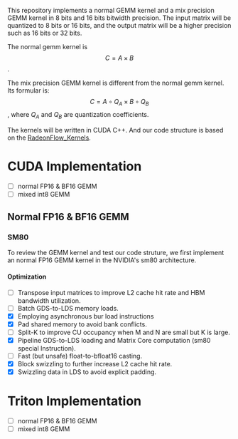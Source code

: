 This repository implements a normal GEMM kernel and a mix precision GEMM kernel in 8 bits and 16 bits bitwidth precision. The input matrix will be quantized to 8 bits or 16 bits, and the output matrix will be a higher precision such as 16 bits or 32 bits.

The normal gemm kernel is $$C = A \times B$$. 

The mix precision GEMM kernel is different from the normal gemm kernel. Its formular is:
$$C = A\circ Q_A \times B\circ Q_B$$
, where $Q_A$ and $Q_B$ are quantization coefficients.

The kernels will be written in CUDA C++. And our code structure is based on the [RadeonFlow_Kernels](https://github.com/RadeonFlow/RadeonFlow_Kernels.git).

# CUDA Implementation

- [ ] normal FP16 & BF16 GEMM
- [ ] mixed int8 GEMM

## Normal FP16 & BF16 GEMM

### SM80

To review the GEMM kernel and test our code struture, we first implement an normal FP16 GEMM kernel in the NVIDIA's sm80 architecture. 

#### Optimization

- [ ] Transpose input matrices to improve L2 cache hit rate and HBM bandwidth utilization.
- [ ] Batch GDS-to-LDS memory loads.
- [x] Employing asynchronous bur load instructions 
- [x] Pad shared memory to avoid bank conflicts.
- [ ] Split-K to improve CU occupancy when M and N are small but K is large.
- [x] Pipeline GDS-to-LDS loading and Matrix Core computation (sm80 special Instruction).
- [ ] Fast (but unsafe) float-to-bfloat16 casting.
- [x] Block swizzling to further increase L2 cache hit rate.
- [x] Swizzling data in LDS to avoid explicit padding.

# Triton Implementation

- [ ] normal FP16 & BF16 GEMM
- [ ] mixed int8 GEMM